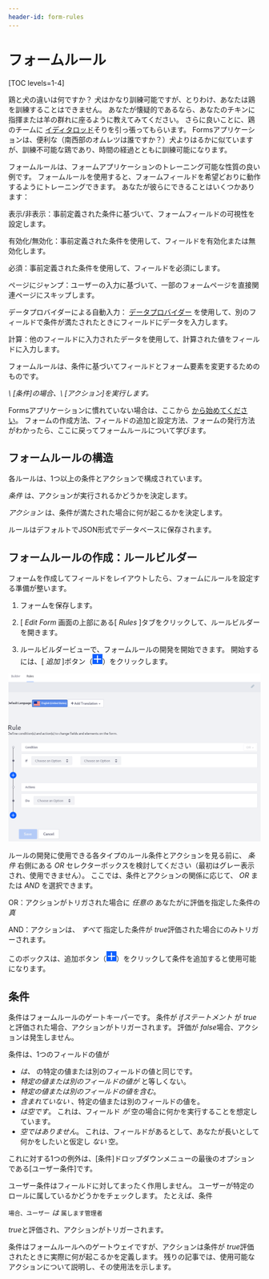```yaml
---
header-id: form-rules
---
```


# フォームルール

[TOC levels=1-4]

鶏と犬の違いは何ですか？ 犬はかなり訓練可能ですが、とりわけ、あなたは鶏を訓練することはできません。 あなたが懐疑的であるなら、あなたのチキンに指揮または羊の群れに座るように教えてみてください。 さらに良いことに、鶏のチームに [イディタロッド](http://iditarod.com)そりを引っ張ってもらいます。 Formsアプリケーションは、便利な（南西部のオムレツは誰ですか？）犬よりはるかに似ていますが、訓練不可能な鶏であり、時間の経過とともに訓練可能になります。

フォームルールは、フォームアプリケーションのトレーニング可能な性質の良い例です。 フォームルールを使用すると、フォームフィールドを希望どおりに動作するようにトレーニングできます。 あなたが彼らにできることはいくつかあります：

表示/非表示：事前定義された条件に基づいて、フォームフィールドの可視性を設定します。

有効化/無効化：事前定義された条件を使用して、フィールドを有効化または無効化します。

必須：事前定義された条件を使用して、フィールドを必須にします。

ページにジャンプ：ユーザーの入力に基づいて、一部のフォームページを直接関連ページにスキップします。

データプロバイダーによる自動入力： [データプロバイダー](/docs/7-1/user/-/knowledge_base/u/data-providers) を使用して、別のフィールドで条件が満たされたときにフィールドにデータを入力します。

計算：他のフィールドに入力されたデータを使用して、計算された値をフィールドに入力します。

フォームルールは、条件に基づいてフィールドとフォーム要素を変更するためのものです。

*\ [条件\]の場合、\ [アクション\]を実行します。*

Formsアプリケーションに慣れていない場合は、ここから [から始めてください](/docs/7-1/user/-/knowledge_base/u/forms)。 フォームの作成方法、フィールドの追加と設定方法、フォームの発行方法がわかったら、ここに戻ってフォームルールについて学びます。

## フォームルールの構造

各ルールは、1つ以上の条件とアクションで構成されています。

*条件* は、アクションが実行されるかどうかを決定します。

*アクション* は、条件が満たされた場合に何が起こるかを決定します。

ルールはデフォルトでJSON形式でデータベースに保存されます。

## フォームルールの作成：ルールビルダー

フォームを作成してフィールドをレイアウトしたら、フォームにルールを設定する準備が整います。

1.  フォームを保存します。

2.  [ *Edit Form* 画面の上部にある[ *Rules* ]タブをクリックして、ルールビルダーを開きます。

3.  ルールビルダービューで、フォームルールの開発を開始できます。 開始するには、[ *追加* ]ボタン（![Add](../../../images/icon-add.png)）をクリックします。

![図1：ルールビルダーは、動的なフォームルールを作成するための便利なインターフェイスを提供します。](../../../images/forms-rule-builder.png)

ルールの開発に使用できる各タイプのルール条件とアクションを見る前に、 *条件* 右側にある *OR* セレクターボックスを検討してください（最初はグレー表示され、使用できません）。 ここでは、条件とアクションの関係に応じて、 *OR* または *AND* を選択できます。

OR：アクションがトリガされた場合に *任意の* あなたがに評価を指定した条件の *真*

AND：アクションは、 *すべて* 指定した条件が *true*評価された場合にのみトリガーされます。

このボックスは、追加ボタン（![Add](../../../images/icon-add.png)）をクリックして条件を追加すると使用可能になります。

## 条件

条件はフォームルールのゲートキーパーです。 条件が *ifステートメント* が *true*と評価された場合、アクションがトリガーされます。 評価が *false*場合、アクションは発生しません。

条件は、1つのフィールドの値が

  - *は、* の特定の値または別のフィールドの値と同じです。
  - *特定の値または別のフィールドの値が* と等しくない。
  - *特定の値または別のフィールドの値を含む*。
  - *含まれていない* 、特定の値または別のフィールドの値を。
  - *は空です*。 これは、フィールド *が* 空の場合に何かを実行することを想定しています。
  - *空ではありません*。 これは、フィールドがあるとして、あなたが長いとして何かをしたいと仮定し *ない* 空。

これに対する1つの例外は、[条件]ドロップダウンメニューの最後のオプションである[ユーザー条件]です。

ユーザー条件はフィールドに対してまったく作用しません。 ユーザーが特定のロールに属しているかどうかをチェックします。 たとえば、条件

`場合、ユーザー` *は* `属します管理者`

*true*と評価され、アクションがトリガーされます。

条件はフォームルールへのゲートウェイですが、アクションは条件が *true*評価されたときに実際に何が起こるかを定義します。 残りの記事では、使用可能なアクションについて説明し、その使用法を示します。

